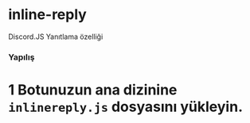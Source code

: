 # inline-reply
Discord.JS Yanıtlama özelliği


### Yapılış

# 1 Botunuzun ana dizinine `inlinereply.js` dosyasını yükleyin.
